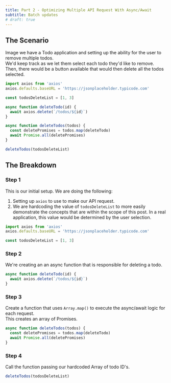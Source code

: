 ```yaml
---
title: Part 2 - Optimizing Multiple API Request With Async/Await
subtitle: Batch updates
# draft: true
---
```


## The Scenario

Image we have a Todo application and setting up the ability for the user to remove multiple todos.  
We'd keep track as we let them select each todo they'd like to remove.  
Then, there would be a button available that would then delete all the todos selected.

```js
import axios from 'axios'
axios.defaults.baseURL = 'https://jsonplaceholder.typicode.com'

const todosDeleteList = [1, 3]

async function deleteTodo(id) {
  await axios.delete(`/todos/${id}`)
}

async function deleteTodos(todos) {
  const deletePromises = todos.map(deleteTodo)
  await Promise.all(deletePromises)
}

deleteTodos(todosDeleteList)
```

## The Breakdown

### Step 1

This is our initial setup. We are doing the following:

1. Setting up `axios` to use to make our API request.
2. We are hardcoding the value of `todosDeleteList` to more easily demonstrate the concepts that are within the scope of this post. In a real application, this value would be determined by the user selection.

```js
import axios from 'axios'
axios.defaults.baseURL = 'https://jsonplaceholder.typicode.com'

const todosDeleteList = [1, 3]
```

### Step 2

We're creating an an async function that is responsible for deleting a todo.

```js
async function deleteTodo(id) {
  await axios.delete(`/todos/${id}`)
}
```

### Step 3

Create a function that uses `Array.map()` to execute the async/await logic for each request.  
This creates an array of Promises.

```js
async function deleteTodos(todos) {
  const deletePromises = todos.map(deleteTodo)
  await Promise.all(deletePromises)
}
```

### Step 4

Call the function passing our hardcoded Array of todo ID's.

```js
deleteTodos(todosDeleteList)
```
